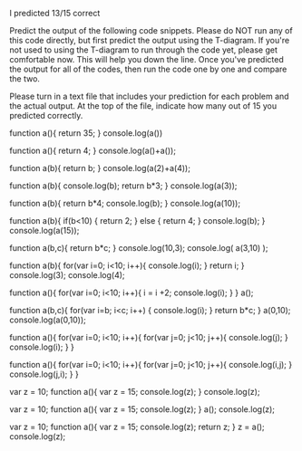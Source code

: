 I predicted 13/15 correct



Predict the output of the following code snippets.  Please do NOT run any of this code directly, but first predict the output using the T-diagram.  If you're not used to using the T-diagram to run through the code yet, please get comfortable now.  This will help you down the line.  Once you've predicted the output for all of the codes, then run the code one by one and compare the two.

Please turn in a text file that includes your prediction for each problem and the actual output. At the top of the file, indicate how many out of 15 you predicted correctly.

function a(){
    return 35;
}
console.log(a())


function a(){
    return 4;
}
console.log(a()+a());


function a(b){
    return b;
}
console.log(a(2)+a(4));


function a(b){
    console.log(b);
    return b*3;
}
console.log(a(3));


function a(b){
   return b*4;
   console.log(b);
}
console.log(a(10));


function a(b){
    if(b<10) {
        return 2;
    }
    else     {
        return 4;
    }
    console.log(b);
}
console.log(a(15));


function a(b,c){
    return b*c;
}
console.log(10,3);
console.log( a(3,10) );


function a(b){
    for(var i=0; i<10; i++){
        console.log(i);
    }
    return i;
}
console.log(3);
console.log(4);


function a(){
    for(var i=0; i<10; i++){
        i = i +2;
        console.log(i);
    }
}
a();


function a(b,c){
    for(var i=b; i<c; i++) {
       console.log(i);
   }
   return b*c;
}
a(0,10);
console.log(a(0,10));


function a(){
    for(var i=0; i<10; i++){
       for(var j=0; j<10; j++){
           console.log(j);
       }
       console.log(i);
    }
}


function a(){
    for(var i=0; i<10; i++){
        for(var j=0; j<10; j++){
            console.log(i,j);
        }
        console.log(j,i);
    }
}


var z = 10;
function a(){
    var z = 15;
    console.log(z);
}
console.log(z);


var z = 10;
function a(){
    var z = 15;
    console.log(z);
}
a();
console.log(z);


var z = 10;
function a(){
    var z = 15;
    console.log(z);
    return z;
}
z = a();
console.log(z);


























